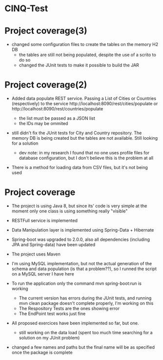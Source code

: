 # CINQ-Test

# Project coverage(3)

- changed some configuration files to create the tables on the memory H2 DB
   + the tables are still not being populated, despite the use of a scrito to do so
   + changed the JUnit tests to make it possible to build the JAR

# Project coverage(2)

- Added data populate REST service. Passing a List of Cities or Countries (respectively) to the service http://localhost:8090/rest/cities/populate or http://localhost:8090/rest/countries/populate
   + the list must be passed as a JSON list
   + the IDs may be ommited

- still didn't fix the JUnit tests for City and Country repository. The memory DB is being created but the tables are not available. Still looking for a solution
   + dev note: in my research I found that no one uses profile files for database configuration, but I don't believe this is the problem at all

- There is a method for loading data from CSV files, but it's not being used

# Project coverage

- The project is using Java 8, but since its' code is very simple at the moment only one class is using something really "visible"
- RESTFull service is implemented
- Data Manipulation layer is implemented using Spring-Data + Hibernate
- Spring-boot was upgraded to 2.0.0, also all dependencies (including JPA and Spring-data) have been updated
- The project uses Maven

- I'm using MySQL implementation, but not the actual generation of the schema and data population (is that a problem??), so I runned the script on a MySQL server I have here
- To run the application only the command mvn spring-boot:run is working
   + The current version has errors during the JUnit tests, and running mvn clean package doesn't complete properly, I'm working on this
   + The Respository Tests are the ones showing error
   + The EndPoint test works just fine
- All proposed exercices have been implemented so far, but one.
   + still working on the data load (spent too much time searching for a solution on my JUnit problem)
- changed a few names and paths but the final name will be as specified once the package is complete
